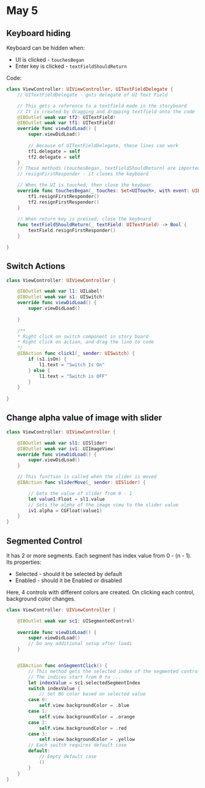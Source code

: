# May 5 

## Keyboard hiding 

Keyboard can be hidden when:
* UI is clicked - `touchesBegan`
* Enter key is clicked - `textFieldShouldReturn`

Code:
```swift
class ViewController: UIViewController, UITextFieldDelegate {
    // UITextFieldDelegate - gets delegate of UI Text Field

    // This gets a reference to a textfield made in the storyboard
    // It is created by dragging and dropping textfield onto the code
    @IBOutlet weak var tf2: UITextField! 
    @IBOutlet weak var tf1: UITextField!
    override func viewDidLoad() {
        super.viewDidLoad()
        
        // Because of UITextFieldDelegate, these lines can work
        tf1.delegate = self
        tf2.delegate = self
    }
    // These methods (touchesBegan, textFieldShouldReturn) are imported from UITextFieldDelegate, and overridden 
    // resignFirstResponder - it closes the keyboard

    // When the UI is touched, then close the keyboar
    override func touchesBegan(_ touches: Set<UITouch>, with event: UIEvent?) {
        tf1.resignFirstResponder()
        tf2.resignFirstResponder()
    }
    
    // When return key is pressed, close the keyboard
    func textFieldShouldReturn(_ textField: UITextField) -> Bool {
        textField.resignFirstResponder()
    }

}
```

## Switch Actions 

```swift 
class ViewController: UIViewController {

    @IBOutlet weak var l1: UILabel!
    @IBOutlet weak var s1: UISwitch!
    override func viewDidLoad() {
        super.viewDidLoad()
      
    }

    /**
    * Right click on switch component in story board 
    * Right click on action, and drag the line to code
    */
    @IBAction func click1(_ sender: UISwitch) {
        if (s1.isOn) {
            l1.text = "Switch Is On"
        } else {
            l1.text = "Switch is OFF"
        }
    }
    
}
```

## Change alpha value of image with slider 


```swift
class ViewController: UIViewController {

    @IBOutlet weak var sl1: UISlider!
    @IBOutlet weak var iv1: UIImageView!
    override func viewDidLoad() {
        super.viewDidLoad()
    }

    // This function is called when the slider is moved
    @IBAction func sliderMove(_ sender: UISlider) {

        // Gets the value of slider from 0 - 1
        let value1:Float = sl1.value
        // Sets the alpha of the image view to the slider value
        iv1.alpha = CGFloat(value1)
    }
}
```

## Segmented Control 

It has 2 or more segments. Each segment has index value from 0 - (n - 1).
Its properties:
* Selected - should it be selected by default 
* Enabled - should it be Enabled or disabled 

Here, 4 controls with different colors are created. 
On clicking each control, background color changes.

```swift
class ViewController: UIViewController {

    @IBOutlet weak var sc1: UISegmentedControl!
    
    override func viewDidLoad() {
        super.viewDidLoad()
        // Do any additional setup after loadi
    }


    @IBAction func onSegmentClick() {
        // This method gets the selected index of the segmented control 
        // The indices start from 0 to ...
        let indexValue = sc1.selectedSegmentIndex
        switch indexValue {
            // Set BG color based on selected value
        case 0:
            self.view.backgroundColor = .blue
        case 1:
            self.view.backgroundColor = .orange
        case 2:
            self.view.backgroundColor = .red
        case 3:
            self.view.backgroundColor = .yellow
        // Each switch requires default case
        default:
            // Empty default case
            ()
        }
    }
}
```


